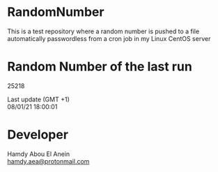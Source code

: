 # RandomNumber    
This is a test repository where a random number is pushed to a file automatically passwordless from a cron job in my Linux CentOS server    
# Random Number of the last run   
25218
      
Last update (GMT +1)    
08/01/21 18:00:01
# Developer    
Hamdy Abou El Anein   
hamdy.aea@protonmail.com
